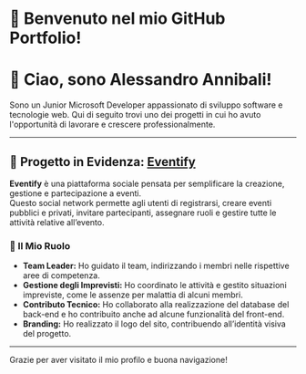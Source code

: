 # 🚀 Benvenuto nel mio GitHub Portfolio! 

# 👋 Ciao, sono Alessandro Annibali!

Sono un Junior Microsoft Developer appassionato di sviluppo software e tecnologie web. Qui di seguito trovi uno dei progetti in cui ho avuto l'opportunità di lavorare e crescere professionalmente.

---

## 🚀 Progetto in Evidenza: [Eventify](https://github.com/ArturWork11/Eventify.git)

**Eventify** è una piattaforma sociale pensata per semplificare la creazione, gestione e partecipazione a eventi.  
Questo social network permette agli utenti di registrarsi, creare eventi pubblici e privati, invitare partecipanti, assegnare ruoli e gestire tutte le attività relative all’evento.

### 📌 Il Mio Ruolo
- **Team Leader:** Ho guidato il team, indirizzando i membri nelle rispettive aree di competenza.
- **Gestione degli Imprevisti:** Ho coordinato le attività e gestito situazioni impreviste, come le assenze per malattia di alcuni membri.
- **Contributo Tecnico:** Ho collaborato alla realizzazione del database del back-end e ho contribuito anche ad alcune funzionalità del front-end.
- **Branding:** Ho realizzato il logo del sito, contribuendo all’identità visiva del progetto.

---


Grazie per aver visitato il mio profilo e buona navigazione!
